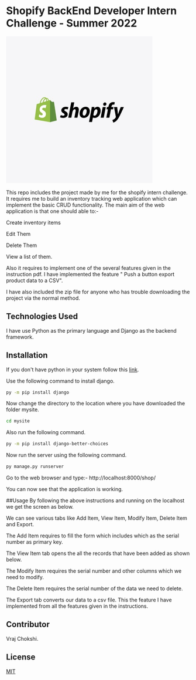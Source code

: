 # Shopify BackEnd Developer Intern Challenge - Summer 2022

![alt text](https://github.com/VrajChokshi31/-Shopify-Backend-Developer-Intern-Challenge/blob/main/shopify.jpg?raw=true)

This repo includes the project made by me for the shopify intern challenge. It requires me to build an inventory tracking web application which can implement the basic CRUD functionality.
The main aim of the web application is that one should able to:-

Create inventory items

Edit Them

Delete Them

View a list of them.

Also it requires to implement one of the several features given in the instruction pdf. 
I have implemented the feature " Push a button export product data to a CSV".

I have also included the zip file for anyone who has trouble downloading the project via the normal method. 

## Technologies Used

I have use Python as the primary language and Django as the backend framework.

## Installation 

If you don't have python in your system follow this [link](https://docs.python.org/3/using/windows.html).

Use the following command to install django.

```bash
py -m pip install django
```
Now change the directory to the location where you have downloaded the folder mysite.

```bash
cd mysite
```
Also run the following command.
```bash
py -m pip install django-better-choices
```
Now run the server using the following command.
```bash
py manage.py runserver
```
Go to the web browser and type:- http://localhost:8000/shop/

You can now see that the application is working.

##Usage
By following the above instructions and running on the localhost we get the screen as below.



We can see various tabs like Add Item, View Item, Modify Item, Delete Item and Export.

The Add Item requires to fill the form which includes which as the serial number as primary key.

The View Item tab opens the all the records that have been added as shown below.

The Modify Item requires the serial number and other columns which we need to modify.

The Delete Item requires the serial number of the data we need to delete.

The Export tab converts our data to a csv file. This the feature I have implemented from all the features given in the instructions.

## Contributor
Vraj Chokshi.

## License
[MIT](https://choosealicense.com/licenses/mit/)
